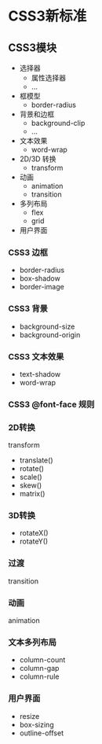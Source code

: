 # CSS3新标准

## CSS3模块

- 选择器
  - 属性选择器
  - ...
- 框模型
  - border-radius
- 背景和边框
  - background-clip
  - ...
- 文本效果
  - word-wrap
- 2D/3D 转换
  - transform
- 动画
  - animation
  - transition
- 多列布局
  - flex
  - grid
- 用户界面

### CSS3 边框

- border-radius
- box-shadow
- border-image

### CSS3 背景

- background-size
- background-origin

### CSS3 文本效果

- text-shadow
- word-wrap

### CSS3 @font-face 规则

### 2D转换

transform

- translate()
- rotate()
- scale()
- skew()
- matrix()

### 3D转换

- rotateX()
- rotateY()

### 过渡

transition

### 动画

animation

### 文本多列布局

- column-count
- column-gap
- column-rule

### 用户界面

- resize
- box-sizing
- outline-offset
